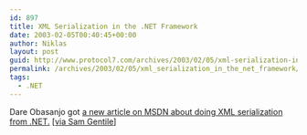 ```yaml
---
id: 897
title: XML Serialization in the .NET Framework
date: 2003-02-05T00:40:45+00:00
author: Niklas
layout: post
guid: http://www.protocol7.com/archives/2003/02/05/xml-serialization-in-the-net-framework/
permalink: /archives/2003/02/05/xml_serialization_in_the_net_framework/
tags:
  - .NET
---
```

<div class='microid-e2734968e24b3d14b262549dd578c06a6efa42ba'>
  <p>
    Dare Obasanjo got <a href="http://msdn.microsoft.com/library/default.asp?url=/library/en-us/dnexxml/html/xml01202003.asp">a new article on MSDN about doing XML serialization from .NET.</a> [<a href="http://dotnetweblogs.com/sgentile/archive/02032003.aspx#308">via Sam Gentile</a>]
  </p>
</div>